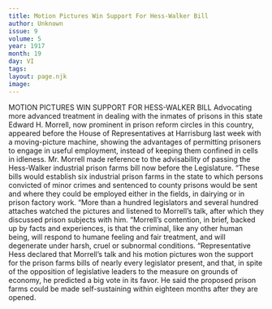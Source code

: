```yaml
---
title: Motion Pictures Win Support For Hess-Walker Bill
author: Unknown
issue: 9
volume: 5
year: 1917
month: 19
day: VI
tags:
layout: page.njk
image:
---
```

MOTION PICTURES WIN SUPPORT FOR HESS-WALKER BILL       Advocating more advanced treatment in dealing with the inmates of prisons in this state Edward H. Morrell, now prominent in prison reform circles in this country, appeared before the House of Representatives at Harrisburg last week with a moving-picture machine, showing the advantages of permitting prisoners to engage in useful employment, instead of keeping them confined in cells in idleness. Mr. Morrell made reference to the advisability of passing the Hess-Walker industrial prison farms bill now before the Legislature. “These bills would establish six industrial prison farms in the state to which persons convicted of minor crimes and sentenced to county prisons would be sent and where they could be employed either in the fields, in dairying or in prison factory work.       “More than a hundred legislators and several hundred attaches watched the pictures and listened to Morrell’s talk, after which they discussed prison subjects with him. “Morrell’s contention, in brief, backed up by facts and experiences, is that the criminal, like any other human being, will respond to humane feeling and fair treatment, and will degenerate under harsh, cruel or subnormal conditions.       “Representative Hess declared that Morrell’s talk and his motion pictures won the support for the prison farms bills of nearly every legislator present, and that, in spite of the opposition of legislative leaders to the measure on grounds of economy, he predicted a big vote in its favor. He said the proposed prison farms could be made self-sustaining within eighteen months after they are opened. 


